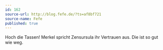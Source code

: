 ```yaml
---
id: 162
source-url: http://blog.fefe.de/?ts=af8bf721
source-name: Fefe
published: true
---
```


<p>Hoch die Tassen! Merkel spricht Zensursula ihr Vertrauen aus. Die ist so gut wie weg.</p>


